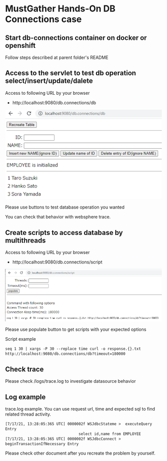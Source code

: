 # MustGather Hands-On DB Connections case

## Start db-connections container on docker or openshift

Follow steps described at parent folder's README 


## Access to the servlet to test db operation select/insert/update/dalete

Access to following URL by your browser

- http://localhost:9080/db.connections/db

![db](db.png)

Please use buttons to test database operation you wanted

You can check that behavior with websphere trace.


## Create scripts to access database by multithreads

Access to following URL by your browser

- http://localhost:9080/db.connections/script

![script](script.png)

Please use populate button to get scripts with your expected options

Script example
```
seq 1 30 | xargs -P 30 --replace time curl -o response.{}.txt http://localhost:9080/db.connections/db?timeout=180000
```

## Check trace

Please check /logs/trace.log to investigate datasource behavior


## Log example

trace.log example. You can use request url, time and expected sql to find related thread activity.
```
[7/17/21, 13:28:05:365 UTC] 0000002f WSJdbcStateme >  executeQuery Entry
                                 select id,name from EMPLOYEE
[7/17/21, 13:28:05:365 UTC] 0000002f WSJdbcConnect >  beginTransactionIfNecessary Entry
```

Please check other document after you recreate the problem by yourself.
